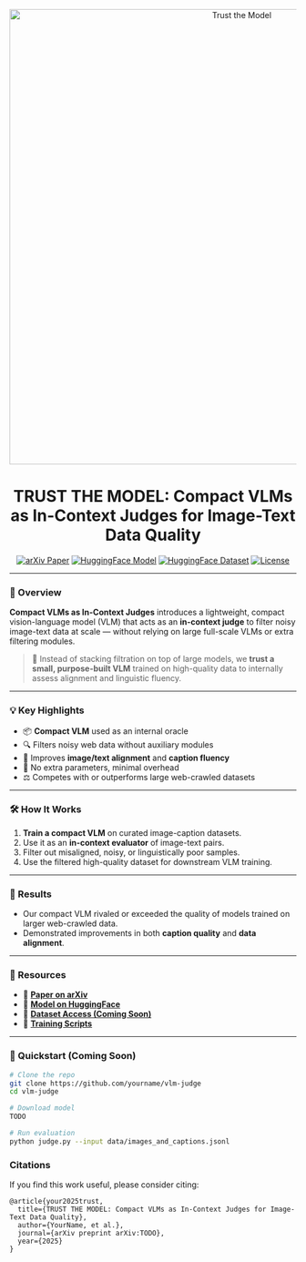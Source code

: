 <p align="center">
  <img src="TODO: add header image link here" alt="Trust the Model" width="800"/>
</p>

<h1 align="center"> TRUST THE MODEL: Compact VLMs as In-Context Judges for Image-Text Data Quality</h1>

<p align="center">
  <a href="TODO: arxiv link"><img src="https://img.shields.io/badge/arXiv-Paper-blue" alt="arXiv Paper"></a>
  <a href="TODO: huggingface model link"><img src="https://img.shields.io/badge/HuggingFace-Model-yellow" alt="HuggingFace Model"></a>
  <a href="https://huggingface.co/datasets/Dauka-transformers/Tiny_VLM_filter_data"><img src="https://img.shields.io/badge/HuggingFace-Dataset-yellow" alt="HuggingFace Dataset"></a>
  <a href="TODO: license link"><img src="https://img.shields.io/badge/License-Apache_2.0-green.svg" alt="License"></a>
</p>

---

### 🚀 Overview

**Compact VLMs as In-Context Judges** introduces a lightweight, compact vision-language model (VLM) that acts as an **in-context judge** to filter noisy image-text data at scale — without relying on large full-scale VLMs or extra filtering modules.

> 🧠 Instead of stacking filtration on top of large models, we **trust a small, purpose-built VLM** trained on high-quality data to internally assess alignment and linguistic fluency.

---

### 💡 Key Highlights

- 📦 **Compact VLM** used as an internal oracle
- 🔍 Filters noisy web data without auxiliary modules
- 💬 Improves **image/text alignment** and **caption fluency**
- 🚫 No extra parameters, minimal overhead
- ⚖️ Competes with or outperforms large web-crawled datasets

---

### 🛠️ How It Works

1. **Train a compact VLM** on curated image-caption datasets.
2. Use it as an **in-context evaluator** of image-text pairs.
3. Filter out misaligned, noisy, or linguistically poor samples.
4. Use the filtered high-quality dataset for downstream VLM training.

---

### 🧪 Results

- Our compact VLM rivaled or exceeded the quality of models trained on larger web-crawled data.
- Demonstrated improvements in both **caption quality** and **data alignment**.

---

### 📂 Resources

- 📄 **[Paper on arXiv](TODO)**  
- 🤗 **[Model on HuggingFace](TODO)**  
- 📁 **[Dataset Access (Coming Soon)](TODO)**  
- 🔧 **[Training Scripts](TODO)**

---

### 🔧 Quickstart (Coming Soon)

```bash
# Clone the repo
git clone https://github.com/yourname/vlm-judge
cd vlm-judge

# Download model
TODO

# Run evaluation
python judge.py --input data/images_and_captions.jsonl

```

### Citations

If you find this work useful, please consider citing:

```code
@article{your2025trust,
  title={TRUST THE MODEL: Compact VLMs as In-Context Judges for Image-Text Data Quality},
  author={YourName, et al.},
  journal={arXiv preprint arXiv:TODO},
  year={2025}
}
```
